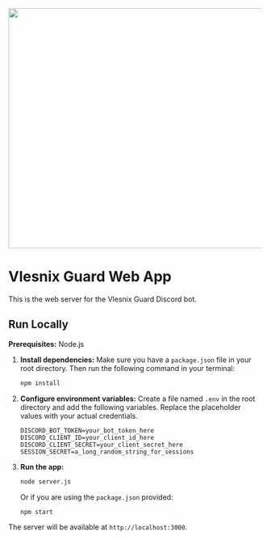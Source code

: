 <div align="center">
<img width="1200" height="475" alt="GHBanner" src="https://github.com/user-attachments/assets/0aa67016-6eaf-458a-adb2-6e31a0763ed6" />
</div>

# Vlesnix Guard Web App

This is the web server for the Vlesnix Guard Discord bot.

## Run Locally

**Prerequisites:**  Node.js

1.  **Install dependencies:**
    Make sure you have a `package.json` file in your root directory. Then run the following command in your terminal:
    ```bash
    npm install
    ```

2.  **Configure environment variables:**
    Create a file named `.env` in the root directory and add the following variables. Replace the placeholder values with your actual credentials.

    ```env
    DISCORD_BOT_TOKEN=your_bot_token_here
    DISCORD_CLIENT_ID=your_client_id_here
    DISCORD_CLIENT_SECRET=your_client_secret_here
    SESSION_SECRET=a_long_random_string_for_sessions
    ```

3.  **Run the app:**
    ```bash
    node server.js
    ```
    Or if you are using the `package.json` provided:
    ```bash
    npm start
    ```
The server will be available at `http://localhost:3000`.
